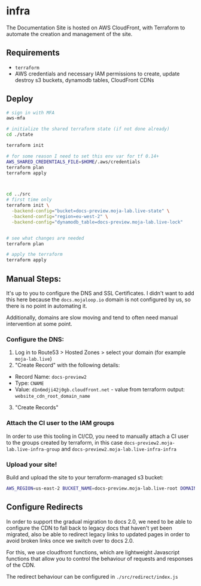 # infra

The Documentation Site is hosted on AWS CloudFront, with Terraform to automate the creation and management
of the site.

## Requirements

- `terraform`
- AWS credentials and necessary IAM permissions to create, update destroy s3 buckets, dynamodb tables, CloudFront CDNs

## Deploy

```bash
# sign in with MFA
aws-mfa

# initialize the shared terraform state (if not done already)
cd ./state

terraform init

# for some reason I need to set this env var for tf 0.14+
AWS_SHARED_CREDENTIALS_FILE=$HOME/.aws/credentials     
terraform plan
terraform apply



cd ../src
# first time only 
terraform init \
  -backend-config="bucket=docs-preview.moja-lab.live-state" \
  -backend-config="region=eu-west-2" \
  -backend-config="dynamodb_table=docs-preview.moja-lab.live-lock"


# see what changes are needed
terraform plan

# apply the terraform
terraform apply
```

## Manual Steps:

It's up to you to configure the DNS and SSL Certificates. I didn't want to add this here 
because the `docs.mojaloop.io` domain is not configured by us, so there is no point in 
automating it.

Additionally, domains are slow moving and tend to often need manual intervention at some point.

### Configure the DNS:

1. Log in to Route53 > Hosted Zones > select your domain (for example `moja-lab.live`)
2. "Create Record" with the following details:
- Record Name: `docs-preview2`
- Type: `CNAME`
- Value: `d1n6mdji42j0gb.cloudfront.net` - value from terraform output: `website_cdn_root_domain_name`
3. "Create Records"

### Attach the CI user to the IAM groups

In order to use this tooling in CI/CD, you need to manually attach a CI user to the groups
created by terraform, in this case `docs-preview2.moja-lab.live-infra-group` and
`docs-preview2.moja-lab.live-infra-infra`

### Upload your site!

Build and upload the site to your terraform-managed s3 bucket:

```bash
AWS_REGION=us-east-2 BUCKET_NAME=docs-preview.moja-lab.live-root DOMAIN=docs-preview.moja-lab.live ../scripts/_deploy_preview_s3.sh
```


## Configure Redirects

In order to support the gradual migration to docs 2.0, we need to be able to configure the CDN 
to fall back to legacy docs that haven't yet been migrated, also be able to redirect legacy
links to updated pages in order to avoid broken links once we switch over to docs 2.0.


For this, we use cloudfront functions, which are lightweight Javascript functions that allow you 
to control the behaviour of requests and responses of the CDN.

The redirect behaviour can be configured in `./src/redirect/index.js`